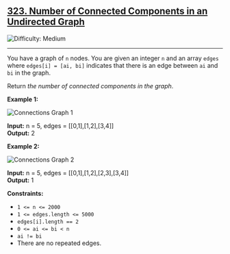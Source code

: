 ## [323\. Number of Connected Components in an Undirected Graph](https://leetcode.com/problems/number-of-connected-components-in-an-undirected-graph)

![Difficulty: Medium](https://img.shields.io/badge/Difficulty-Medium-orange)

---

You have a graph of `n` nodes. You are given an integer `n` and an array `edges` where `edges[i] = [ai, bi]` indicates that there is an edge between `ai` and `bi` in the graph.

Return _the number of connected components in the graph_.

**Example 1:**

![Connections Graph 1](https://assets.leetcode.com/uploads/2021/03/14/conn1-graph.jpg)

**Input:** n = 5, edges = \[\[0,1\],\[1,2\],\[3,4\]\]\
**Output:** 2

**Example 2:**

![Connections Graph 2](https://assets.leetcode.com/uploads/2021/03/14/conn2-graph.jpg)

**Input:** n = 5, edges = \[\[0,1\],\[1,2\],\[2,3\],\[3,4\]\]\
**Output:** 1

**Constraints:**

- `1 <= n <= 2000`
- `1 <= edges.length <= 5000`
- `edges[i].length == 2`
- `0 <= ai <= bi < n`
- `ai != bi`
- There are no repeated edges.
